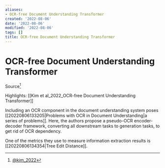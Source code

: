 ```yaml
---
aliases:
- OCR-free Document Understanding Transformer
created: '2022-08-06'
date: '2022-08-06'
modified: '2022-08-06'
tags: []
title: OCR-free Document Understanding Transformer
---
```


# OCR-free Document Understanding Transformer

Source[^1]

Highlights: [[Kim et al_2022_OCR-free Document Understanding Transformer]]

Including an OCR component in the document understanding system poses [[20220806133205|Problems with OCR in Document Understanding|a series of problems]]. Here, the authors propose a pseudo-OCR encoder-decoder framework, converting all downstream tasks to generation tasks, to get rid of OCR dependency.

One of the metrics they use to measure information extraction results is [[20220806134354|Tree Edit Distance]].

[^1]: [@kim_2022](zotero://select/items/@kim_2022)